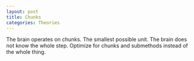 ```yaml
---
layout: post
title: Chunks
categories: Theories
---
```


The brain operates on chunks. The smallest possible unit. The brain does not know the whole step. Optimize for chunks and submethods instead of the whole thing.